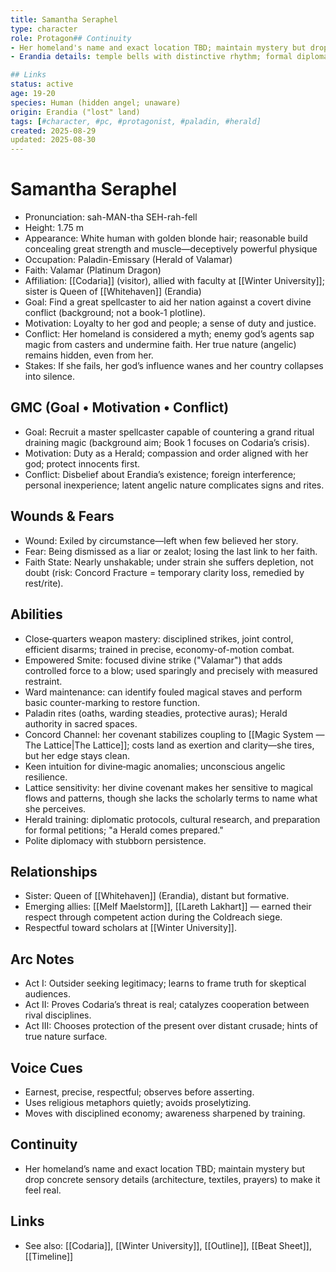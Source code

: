 ```yaml
---
title: Samantha Seraphel
type: character
role: Protagon## Continuity
- Her homeland's name and exact location TBD; maintain mystery but drop concrete sensory details (architecture, textiles, prayers) to make it feel real.
- Erandia details: temple bells with distinctive rhythm; formal diplomatic protocols; cultural emphasis on preparation and service.

## Links
status: active
age: 19-20
species: Human (hidden angel; unaware)
origin: Erandia ("lost" land)
tags: [#character, #pc, #protagonist, #paladin, #herald]
created: 2025-08-29
updated: 2025-08-30
---
```


# Samantha Seraphel

- Pronunciation: sah-MAN-tha SEH-rah-fell
- Height: 1.75 m
- Appearance: White human with golden blonde hair; reasonable build concealing great strength and muscle—deceptively powerful physique
 - Occupation: Paladin-Emissary (Herald of Valamar)
 - Faith: Valamar (Platinum Dragon)
- Affiliation: [[Codaria]] (visitor), allied with faculty at [[Winter University]]; sister is Queen of [[Whitehaven]] (Erandia)
- Goal: Find a great spellcaster to aid her nation against a covert divine conflict (background; not a book-1 plotline).
- Motivation: Loyalty to her god and people; a sense of duty and justice.
- Conflict: Her homeland is considered a myth; enemy god’s agents sap magic from casters and undermine faith. Her true nature (angelic) remains hidden, even from her.
- Stakes: If she fails, her god’s influence wanes and her country collapses into silence.

## GMC (Goal • Motivation • Conflict)
- Goal: Recruit a master spellcaster capable of countering a grand ritual draining magic (background aim; Book 1 focuses on Codaria’s crisis).
- Motivation: Duty as a Herald; compassion and order aligned with her god; protect innocents first.
- Conflict: Disbelief about Erandia’s existence; foreign interference; personal inexperience; latent angelic nature complicates signs and rites.

## Wounds & Fears
- Wound: Exiled by circumstance—left when few believed her story.
- Fear: Being dismissed as a liar or zealot; losing the last link to her faith.
 - Faith State: Nearly unshakable; under strain she suffers depletion, not doubt (risk: Concord Fracture = temporary clarity loss, remedied by rest/rite).

## Abilities
- Close‑quarters weapon mastery: disciplined strikes, joint control, efficient disarms; trained in precise, economy-of-motion combat.
- Empowered Smite: focused divine strike ("Valamar") that adds controlled force to a blow; used sparingly and precisely with measured restraint.
- Ward maintenance: can identify fouled magical staves and perform basic counter-marking to restore function.
- Paladin rites (oaths, warding steadies, protective auras); Herald authority in sacred spaces.
 - Concord Channel: her covenant stabilizes coupling to [[Magic System — The Lattice|The Lattice]]; costs land as exertion and clarity—she tires, but her edge stays clean.
- Keen intuition for divine‑magic anomalies; unconscious angelic resilience.
- Lattice sensitivity: her divine covenant makes her sensitive to magical flows and patterns, though she lacks the scholarly terms to name what she perceives.
- Herald training: diplomatic protocols, cultural research, and preparation for formal petitions; "a Herald comes prepared."
- Polite diplomacy with stubborn persistence.

## Relationships
- Sister: Queen of [[Whitehaven]] (Erandia), distant but formative.
- Emerging allies: [[Melf Maelstorm]], [[Lareth Lakhart]] — earned their respect through competent action during the Coldreach siege.
- Respectful toward scholars at [[Winter University]].

## Arc Notes
- Act I: Outsider seeking legitimacy; learns to frame truth for skeptical audiences.
- Act II: Proves Codaria’s threat is real; catalyzes cooperation between rival disciplines.
- Act III: Chooses protection of the present over distant crusade; hints of true nature surface.

## Voice Cues
- Earnest, precise, respectful; observes before asserting.
- Uses religious metaphors quietly; avoids proselytizing.
 - Moves with disciplined economy; awareness sharpened by training.

## Continuity
- Her homeland’s name and exact location TBD; maintain mystery but drop concrete sensory details (architecture, textiles, prayers) to make it feel real.

## Links
- See also: [[Codaria]], [[Winter University]], [[Outline]], [[Beat Sheet]], [[Timeline]]
